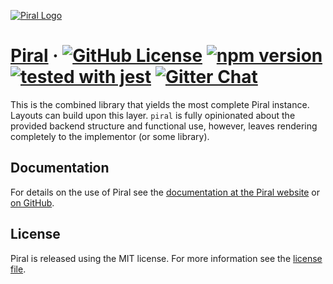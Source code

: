 [![Piral Logo](https://github.com/smapiot/piral/raw/main/docs/assets/logo.png)](https://piral.io)

# [Piral](https://piral.io) &middot; [![GitHub License](https://img.shields.io/badge/license-MIT-blue.svg)](https://github.com/smapiot/piral/blob/main/LICENSE) [![npm version](https://img.shields.io/npm/v/piral.svg?style=flat)](https://www.npmjs.com/package/piral) [![tested with jest](https://img.shields.io/badge/tested_with-jest-99424f.svg)](https://jestjs.io) [![Gitter Chat](https://badges.gitter.im/gitterHQ/gitter.png)](https://gitter.im/piral-io/community)

This is the combined library that yields the most complete Piral instance. Layouts can build upon this layer. `piral` is fully opinionated about the provided backend structure and functional use, however, leaves rendering completely to the implementor (or some library).

## Documentation

For details on the use of Piral see the [documentation at the Piral website](https://docs.piral.io) or [on GitHub](https://github.com/smapiot/piral/tree/main/docs).

## License

Piral is released using the MIT license. For more information see the [license file](./LICENSE).
